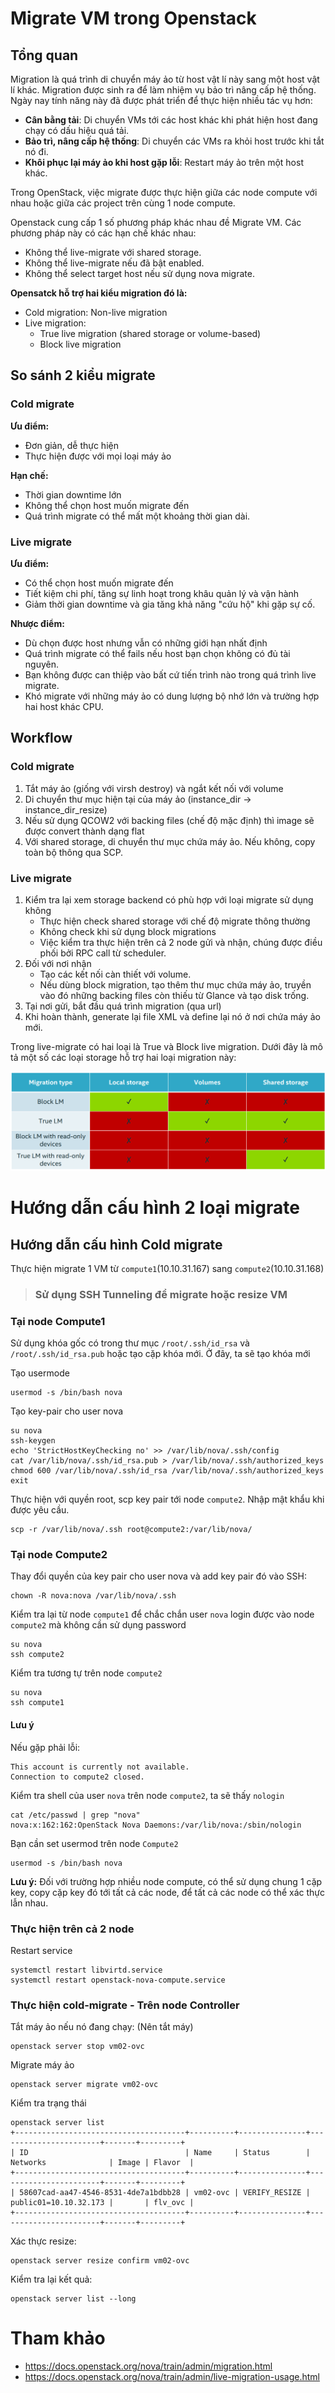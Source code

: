 # Migrate VM trong Openstack

## Tổng quan
Migration là quá trình di chuyển máy ảo từ host vật lí này sang một host vật lí khác. Migration được sinh ra để làm nhiệm vụ bảo trì nâng cấp hệ thống. Ngày nay tính năng này đã được phát triển để thực hiện nhiều tác vụ hơn:
- **Cân bằng tải**: Di chuyển VMs tới các host khác khi phát hiện host đang chạy có dấu hiệu quá tải.
- **Bảo trì, nâng cấp hệ thống**: Di chuyển các VMs ra khỏi host trước khi tắt nó đi.
- **Khôi phục lại máy ảo khi host gặp lỗi**: Restart máy ảo trên một host khác.

Trong OpenStack, việc migrate được thực hiện giữa các node compute với nhau hoặc giữa các project trên cùng 1 node compute.

Openstack cung cấp 1 số phương pháp khác nhau đề Migrate VM. Các phương pháp này có các hạn chế khác nhau:
- Không thể live-migrate với shared storage.
- Không thể live-migrate nếu đã bật enabled.
- Không thể select target host nếu sử dụng nova migrate.

**Opensatck hỗ trợ hai kiểu migration đó là:**
- Cold migration: Non-live migration
- Live migration:
    - True live migration (shared storage or volume-based)
    - Block live migration

## So sánh 2 kiểu migrate
### Cold migrate
**Ưu điểm:**
- Đơn giản, dễ thực hiện
- Thực hiện được với mọi loại máy ảo

**Hạn chế:**
- Thời gian downtime lớn
- Không thể chọn host muốn migrate đến
- Quá trình migrate có thể mất một khoảng thời gian dài.

### Live migrate
**Ưu điểm:**
- Có thể chọn host muốn migrate đến
- Tiết kiệm chi phí, tăng sự linh hoạt trong khâu quản lý và vận hành
- Giảm thời gian downtime và gia tăng khả năng "cứu hộ" khi gặp sự cố.

**Nhược điểm:**
- Dù chọn được host nhưng vẫn có những giới hạn nhất định
- Quá trình migrate có thể fails nếu host bạn chọn không có đủ tài nguyên.
- Bạn không được can thiệp vào bất cứ tiến trình nào trong quá trình live migrate.
- Khó migrate với những máy ảo có dung lượng bộ nhớ lớn và trường hợp hai host khác CPU.

## Workflow 
### Cold migrate 
1. Tắt máy ảo (giống với virsh destroy) và ngắt kết nối với volume
2. Di chuyển thư mục hiện tại của máy ảo (instance_dir -> instance_dir_resize)
3. Nếu sử dụng QCOW2 với backing files (chế độ mặc định) thì image sẽ được convert thành dạng flat
4. Với shared storage, di chuyển thư mục chứa máy ảo. Nếu không, copy toàn bộ thông qua SCP.

### Live migrate
1. Kiểm tra lại xem storage backend có phù hợp với loại migrate sử dụng không
    - Thực hiện check shared storage với chế độ migrate thông thường
    - Không check khi sử dụng block migrations
    - Việc kiểm tra thực hiện trên cả 2 node gửi và nhận, chúng được điều phối bởi RPC call từ scheduler.
2. Đối với nơi nhận
    - Tạo các kết nối càn thiết với volume.
    - Nếu dùng block migration, tạo thêm thư mục chứa máy ảo, truyền vào đó những backing files còn thiếu từ Glance và tạo disk trống.
3. Tại nơi gửi, bắt đầu quá trình migration (qua url)
4. Khi hoàn thành, generate lại file XML và define lại nó ở nơi chứa máy ảo mới.

Trong live-migrate có hai loại là True và Block live migration. Dưới đây là mô tả một số các loại storage hỗ trợ hai loại migration này:

<img src="..\images\Screenshot_85.png">

# Hướng dẫn cấu hình 2 loại migrate
## Hướng dẫn cấu hình Cold migrate
Thực hiện migrate 1 VM từ `compute1`(10.10.31.167) sang `compute2`(10.10.31.168)
> ### Sử dụng SSH Tunneling để migrate hoặc resize VM
### Tại node Compute1
Sử dụng khóa gốc có trong thư mục `/root/.ssh/id_rsa` và `/root/.ssh/id_rsa.pub` hoặc tạo cặp khóa mới. Ở đây, ta sẽ tạo khóa mới

Tạo usermode
```
usermod -s /bin/bash nova
```

Tạo key-pair cho user nova
```
su nova
ssh-keygen
echo 'StrictHostKeyChecking no' >> /var/lib/nova/.ssh/config
cat /var/lib/nova/.ssh/id_rsa.pub > /var/lib/nova/.ssh/authorized_keys
chmod 600 /var/lib/nova/.ssh/id_rsa /var/lib/nova/.ssh/authorized_keys
exit
```

Thực hiện với quyền root, scp key pair tới node `compute2`. Nhập mật khẩu khi được yêu cầu.
```
scp -r /var/lib/nova/.ssh root@compute2:/var/lib/nova/
```

### Tại node Compute2
Thay đổi quyền của key pair cho user nova và add key pair đó vào SSH:
```
chown -R nova:nova /var/lib/nova/.ssh
```

Kiểm tra lại từ node `compute1` để chắc chắn user `nova` login được vào node `compute2` mà không cần sử dụng password 
```
su nova
ssh compute2
```

Kiểm tra tương tự trên node `compute2`
```
su nova
ssh compute1
```

#### Lưu ý
Nếu gặp phải lỗi:
```
This account is currently not available.
Connection to compute2 closed.
```

Kiểm tra shell của user `nova` trên node `compute2`, ta sẽ thấy `nologin`
```
cat /etc/passwd | grep "nova"
nova:x:162:162:OpenStack Nova Daemons:/var/lib/nova:/sbin/nologin
```

Bạn cần set usermod trên node `Compute2`
```
usermod -s /bin/bash nova
```

**Lưu ý:** Đối với trường hợp nhiều node compute, có thể sử dụng chung 1 cặp key, copy cặp key đó tới tất cả các node, để tất cả các node có thể xác thực lẫn nhau.

### Thực hiện trên cả 2 node
Restart service
```
systemctl restart libvirtd.service
systemctl restart openstack-nova-compute.service
```

### Thực hiện cold-migrate - Trên node Controller
Tắt máy ảo nếu nó đang chạy: (Nên tắt máy)
```
openstack server stop vm02-ovc
```

Migrate máy ảo
```
openstack server migrate vm02-ovc
```

Kiểm tra trạng thái
```
openstack server list
+--------------------------------------+----------+---------------+-----------------------+-------+---------+
| ID                                   | Name     | Status        | Networks              | Image | Flavor  |
+--------------------------------------+----------+---------------+-----------------------+-------+---------+
| 58607cad-aa47-4546-8531-4de7a1bdbb28 | vm02-ovc | VERIFY_RESIZE | public01=10.10.32.173 |       | flv_ovc |
+--------------------------------------+----------+---------------+-----------------------+-------+---------+
```

Xác thực resize:
```
openstack server resize confirm vm02-ovc
```


Kiểm tra lại kết quả:
```
openstack server list --long
```



# Tham khảo
- https://docs.openstack.org/nova/train/admin/migration.html
- https://docs.openstack.org/nova/train/admin/live-migration-usage.html